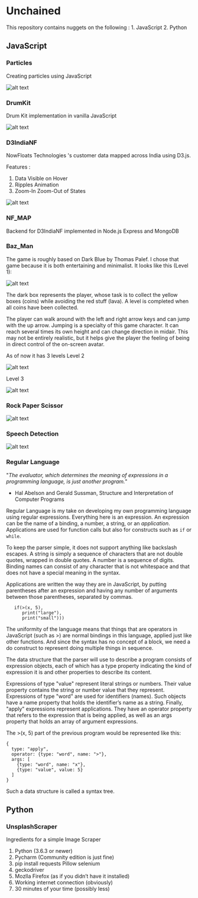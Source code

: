 # Unchained
This repository contains nuggets on the following : 1. JavaScript 2. Python

##  JavaScript

### Particles
Creating particles using JavaScript

![alt text](https://github.com/Survivor75/Unchained/blob/master/JavaScript/partcles/img/particles.png?raw=true "particle.js")

### DrumKit
Drum Kit implementation in vanilla JavaScript


![alt text](https://github.com/Survivor75/Unchained/blob/master/JavaScript/Drum_Kit/img/drum_kit.PNG?raw=true "drum kit")

### D3IndiaNF
NowFloats Technologies 's customer data mapped across India  using D3.js.

Features :
1. Data Visible on Hover
2. Ripples Animation
3. Zoom-In Zoom-Out of States

![alt text](https://github.com/Survivor75/Unchained/blob/master/JavaScript/D3IndiaNF/img/india_nf.PNG?raw=true "")

### NF_MAP
Backend for D3IndiaNF implemented in Node.js Express and MongoDB

### Baz_Man
The game is roughly based on Dark Blue by Thomas Palef. I chose that game because it is both entertaining and minimalist. It looks like this (Level 1):

![alt text](https://github.com/Survivor75/Unchained/blob/master/JavaScript/Baz_Man/img/level_1.PNG?raw=true "")

The dark box represents the player, whose task is to collect the yellow boxes (coins) while avoiding the red stuff (lava). A level is completed when all coins have been collected.

The player can walk around with the left and right arrow keys and can jump with the up arrow. Jumping is a specialty of this game character. It can reach several times its own height and can change direction in midair. This may not be entirely realistic, but it helps give the player the feeling of being in direct control of the on-screen avatar.

As of now it has 3 levels
Level 2

![alt text](https://github.com/Survivor75/Unchained/blob/master/JavaScript/Baz_Man/img/level_2.PNG?raw=true "")

Level 3

![alt text](https://github.com/Survivor75/Unchained/blob/master/JavaScript/Baz_Man/img/level_3.PNG?raw=true "")


### Rock Paper Scissor

![alt text](https://github.com/Survivor75/Unchained/blob/master/JavaScript/rock_paper_scissor/img/rps.PNG?raw=true "")


### Speech Detection

![alt text](https://github.com/Survivor75/Unchained/blob/master/JavaScript/SpeechDetection/img/speech.PNG?raw=true "")


### Regular Language

"*The evaluator, which determines the meaning of expressions in a programming language, is just another program.*"
- Hal Abelson and Gerald Sussman, Structure and Interpretation of Computer Programs

Regular Language is my take on developing my own programming language using regular expressions.
Everything here is an expression. An expression can be the name of a binding, a number, a string, or an *application*. Applications are used for function calls but also for constructs such as ```if``` or ```while```.

To keep the parser simple, it does not support anything like backslash escapes. A string is simply a sequence of characters that are not double quotes, wrapped in double quotes. A number is a sequence of digits. Binding names can consist of any character that is not whitespace and that does not have a special meaning in the syntax.

Applications are written the way they are in JavaScript, by putting parentheses after an expression and having any number of arguments between those parentheses, separated by commas.

```do(define(x, 10),
   if(>(x, 5),
      print("large"),
      print("small")))
```
The uniformity of the language means that things that are operators in JavaScript (such as >) are normal bindings in this language, applied just like other functions. And since the syntax has no concept of a block, we need a do construct to represent doing multiple things in sequence.

The data structure that the parser will use to describe a program consists of expression objects, each of which has a type property indicating the kind of expression it is and other properties to describe its content.

Expressions of type "value" represent literal strings or numbers. Their value property contains the string or number value that they represent. Expressions of type "word" are used for identifiers (names). Such objects have a name property that holds the identifier’s name as a string. Finally, "apply" expressions represent applications. They have an operator property that refers to the expression that is being applied, as well as an args property that holds an array of argument expressions.

The >(x, 5) part of the previous program would be represented like this:
```
{
  type: "apply",
  operator: {type: "word", name: ">"},
  args: [
    {type: "word", name: "x"},
    {type: "value", value: 5}
  ]
}
```
Such a data structure is called a syntax tree.

## Python

### UnsplashScraper
Ingredients for a simple Image Scraper

1. Python (3.6.3 or newer)
2. Pycharm (Community edition is just fine)
3. pip install requests Pillow selenium
4. geckodriver 
5. Mozlla Firefox (as if you didn’t have it installed)
6. Working internet connection (obviously)
7. 30 minutes of your time (possibly less)
